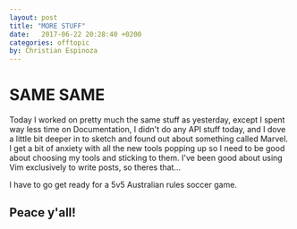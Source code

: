 ```yaml
---
layout: post
title: "MORE STUFF" 
date:   2017-06-22 20:28:40 +0200
categories: offtopic
by: Christian Espinoza
---
```


# SAME SAME

Today I worked on pretty much the same stuff as yesterday, except I spent way less time on Documentation, I didn't do any API stuff today, and I dove a little bit deeper in to sketch and found out about something called Marvel. I get a bit of anxiety with all the new tools popping up so I need to be good about choosing my tools and sticking to them. I've been good about using Vim exclusively to write posts, so theres that...

I have to go get ready for a 5v5 Australian rules soccer game. 

## Peace y'all!
